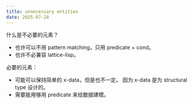 ```yaml
---
title: unnecessary entities
date: 2025-07-28
---
```


什么是不必要的元素？

- 也许可以不用 pattern matching，只用 predicate + cond。
- 也许不必兼容 lattice-lisp。

必要的元素：

- 可能可以保持简单的 x-data，但是也不一定。
  因为 x-data 是为 structural type 设计的。
- 需要能用够用 predicate 来给数据建模。

